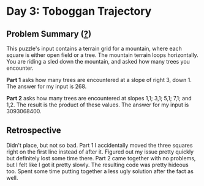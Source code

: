# Day 3: Toboggan Trajectory

## Problem Summary ([?](https://adventofcode.com/2020/day/3))

This puzzle's input contains a terrain grid for a mountain, where each square is either open field or a tree.
The mountain terrain loops horizontally.
You are riding a sled down the mountain, and asked how many trees you encounter.

**Part 1** asks how many trees are encountered at a slope of right 3, down 1.
The answer for my input is 268.

**Part 2** asks how many trees are encountered at slopes 1,1; 3,1; 5,1; 7,1; and 1,2.
The result is the product of these values.
The answer for my input is 3093068400.


## Retrospective

Didn't place, but not so bad.
Part 1 I accidentally moved the three squares right on the first line instead of after it.
Figured out my issue pretty quickly but definitely lost some time there.
Part 2 came together with no problems, but I felt like I got it pretty slowly.
The resulting code was pretty hideous too.
Spent some time putting together a less ugly solution after the fact as well.

